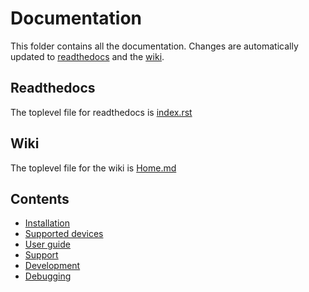 Documentation
===================

This folder contains all the documentation. Changes are automatically updated to [readthedocs](https://home-assistant-ocpp.readthedocs.io) and the 
[wiki](https://github.com/lbbrhzn/ocpp/wiki).

Readthedocs
-----------
The toplevel file for readthedocs is [index.rst](index.rst)

Wiki
----
The toplevel file for the wiki is [Home.md](Home.md)

Contents
---------
* [Installation](installation.md)
* [Supported devices](supported-devices.md)
* [User guide](user-guide.md)
* [Support](support.md)
* [Development](development.md)
* [Debugging](debugging.md)

